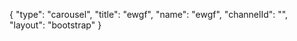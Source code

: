 {
    "type": "carousel",
    "title": "ewgf",
    "name": "ewgf",
    "channelId": "",
    "layout": "bootstrap"
}